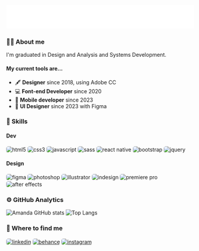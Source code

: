 <p align="center">
  <img src="header.svg" />
</p>

### ✌🏻 About me

I'm graduated in Design and Analysis and Systems Development.

#### My current tools are...
- 🖋️ **Designer** since 2018, using Adobe CC
- 💻 **Font-end Developer** since 2020
- 📱 **Mobile developer** since 2023
- 📲 **UI Designer** since 2023 with Figma

### 🚀 Skills

#### Dev
<div style="display: inline-block">
    <img align="center" alt="html5" src="https://img.shields.io/badge/HTML5-0d1117?style=for-the-badge&logo=html5&logoColor=E34F26" style="border-radius: 5px;">
    <img align="center" alt="css3" src="https://img.shields.io/badge/CSS3-0d1117?style=for-the-badge&logo=css3&logoColor=1572B6" style="border-radius: 5px;">
    <img align="center" alt="javascript" src="https://img.shields.io/badge/JavaScript-0d1117?style=for-the-badge&logo=javascript&logoColor=F7DF1E" style="border-radius: 5px;">
    <img align="center" alt="sass" src="https://img.shields.io/badge/Sass-0d1117?style=for-the-badge&logo=sass&logoColor=CC6699" style="border-radius: 5px;">
    <img align="center" alt="react native" src="https://img.shields.io/badge/React_Native-0d1117?style=for-the-badge&logo=react&logoColor=61DAFB" style="border-radius: 5px;">
    <img align="center" alt="bootstrap" src="https://img.shields.io/badge/Bootstrap-0d1117?style=for-the-badge&logo=bootstrap&logoColor=563D7C" style="border-radius: 5px;">
    <img align="center" alt="jquery" src="https://img.shields.io/badge/jQuery-0d1117?style=for-the-badge&logo=jquery&logoColor=0769AD" style="border-radius: 5px;">
</div>

#### Design
<div>
    <img align="center" alt="figma" src="https://img.shields.io/badge/Figma-0d1117?style=for-the-badge&logo=figma&logoColor=violet" style="border-radius: 5px;">
    <img align="center" alt="photoshop" src="https://img.shields.io/badge/Adobe%20Photoshop-0d1117?style=for-the-badge&logo=Adobe%20Photoshop&logoColor=31A8FF" style="border-radius: 5px;">
    <img align="center" alt="illustrator" src="https://img.shields.io/badge/Adobe%20Illustrator-0d1117?style=for-the-badge&logo=adobe%20illustrator&logoColor=FF9A00" style="border-radius: 5px;">
    <img align="center" alt="indesign" src="https://img.shields.io/badge/Adobe%20InDesign-0d1117?style=for-the-badge&logo=Adobe%20InDesign&logoColor=FF3366" style="border-radius: 5px;">
    <img align="center" alt="premiere pro" src="https://img.shields.io/badge/Adobe%20Premiere%20Pro-0d1117?style=for-the-badge&logo=Adobe%20Premiere%20Pro&logoColor=9999FF" style="border-radius: 5px;">
    <img align="center" alt="after effects" src="https://img.shields.io/badge/Adobe%20after%20affects-0d1117?style=for-the-badge&logo=Adobe%20after%20effects&logoColor=CF96FD" style="border-radius: 5px;">
</div>

### ⚙️ GitHub Analytics

![Amanda GitHub stats](https://github-readme-stats.vercel.app/api?username=marquesamanda&show_icons=true&bg_color=0d1b2a&title_color=f72585&text_color=FFF&icon_color=1E90FF&hide_border=true&border_radius=10&text_bold=false&rank_icon=github&ring_color=1E90FF&custom_title=My%20Stats)
![Top Langs](https://github-readme-stats.vercel.app/api/top-langs/?username=marquesamanda&layout=compact&bg_color=0d1b2a&title_color=f72585&text_color=FFF&icon_color=1E90FF&hide_border=true&border_radius=10&text_bold=false&custom_title=Used%20Languages)

### 📍 Where to find me

<a href="https://www.linkedin.com/in/amanda-marques28/"><img align="center" alt="linkedin" src="https://img.shields.io/badge/LinkedIn-0077B5?style=for-the-badge&logo=linkedin&logoColor=white" style="border-radius: 5px;"></a>
<a href="https://behance.net/marquesamanda"><img align="center" alt="behance" src="https://img.shields.io/badge/Behance-0054F7?style=for-the-badge&logo=behance&logoColor=white" style="border-radius: 5px;"></a>
<a href="https://instagram.com/srtamandie"><img align="center" alt="instagram" src="https://img.shields.io/badge/Instagram-E4405F?style=for-the-badge&logo=instagram&logoColor=white" style="border-radius: 5px;"></a>
